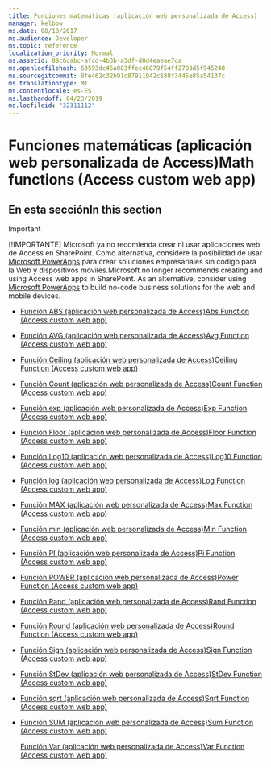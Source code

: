 ```yaml
---
title: Funciones matemáticas (aplicación web personalizada de Access)
manager: kelbow
ms.date: 08/18/2017
ms.audience: Developer
ms.topic: reference
localization_priority: Normal
ms.assetid: 88c6cabc-afcd-4b3b-a3df-d0d4eaeae7ca
ms.openlocfilehash: 63593dc45a083ffec46879f54ff2783d5f945248
ms.sourcegitcommit: 8fe462c32b91c87911942c188f3445e85a54137c
ms.translationtype: MT
ms.contentlocale: es-ES
ms.lasthandoff: 04/23/2019
ms.locfileid: "32311112"
---
```

# <a name="math-functions-access-custom-web-app"></a><span data-ttu-id="7a327-102">Funciones matemáticas (aplicación web personalizada de Access)</span><span class="sxs-lookup"><span data-stu-id="7a327-102">Math functions (Access custom web app)</span></span>

## <a name="in-this-section"></a><span data-ttu-id="7a327-103">En esta sección</span><span class="sxs-lookup"><span data-stu-id="7a327-103">In this section</span></span>

> [!IMPORTANT]
> <span data-ttu-id="7a327-p101">[!IMPORTANTE] Microsoft ya no recomienda crear ni usar aplicaciones web de Access en SharePoint. Como alternativa, considere la posibilidad de usar [Microsoft PowerApps](https://powerapps.microsoft.com/en-us/) para crear soluciones empresariales sin código para la Web y dispositivos móviles.</span><span class="sxs-lookup"><span data-stu-id="7a327-p101">Microsoft no longer recommends creating and using Access web apps in SharePoint. As an alternative, consider using [Microsoft PowerApps](https://powerapps.microsoft.com/en-us/) to build no-code business solutions for the web and mobile devices.</span></span> 
  
- [<span data-ttu-id="7a327-106">Función ABS (aplicación web personalizada de Access)</span><span class="sxs-lookup"><span data-stu-id="7a327-106">Abs Function (Access custom web app)</span></span>](abs-function-access-custom-web-app.md)
    
- [<span data-ttu-id="7a327-107">Función AVG (aplicación web personalizada de Access)</span><span class="sxs-lookup"><span data-stu-id="7a327-107">Avg Function (Access custom web app)</span></span>](avg-function-access-custom-web-app.md)
    
- [<span data-ttu-id="7a327-108">Función Ceiling (aplicación web personalizada de Access)</span><span class="sxs-lookup"><span data-stu-id="7a327-108">Ceiling Function (Access custom web app)</span></span>](ceiling-function-access-custom-web-app.md)
    
- [<span data-ttu-id="7a327-109">Función Count (aplicación web personalizada de Access)</span><span class="sxs-lookup"><span data-stu-id="7a327-109">Count Function (Access custom web app)</span></span>](count-function-access-custom-web-app.md)
    
- [<span data-ttu-id="7a327-110">Función exp (aplicación web personalizada de Access)</span><span class="sxs-lookup"><span data-stu-id="7a327-110">Exp Function (Access custom web app)</span></span>](exp-function-access-custom-web-app.md)
    
- [<span data-ttu-id="7a327-111">Función Floor (aplicación web personalizada de Access)</span><span class="sxs-lookup"><span data-stu-id="7a327-111">Floor Function (Access custom web app)</span></span>](floor-function-access-custom-web-app.md)
    
- [<span data-ttu-id="7a327-112">Función Log10 (aplicación web personalizada de Access)</span><span class="sxs-lookup"><span data-stu-id="7a327-112">Log10 Function (Access custom web app)</span></span>](log10-function-access-custom-web-app.md)
    
- [<span data-ttu-id="7a327-113">Función log (aplicación web personalizada de Access)</span><span class="sxs-lookup"><span data-stu-id="7a327-113">Log Function (Access custom web app)</span></span>](log-function-access-custom-web-app.md)
    
- [<span data-ttu-id="7a327-114">Función MAX (aplicación web personalizada de Access)</span><span class="sxs-lookup"><span data-stu-id="7a327-114">Max Function (Access custom web app)</span></span>](max-function-access-custom-web-app.md)
    
- [<span data-ttu-id="7a327-115">Función min (aplicación web personalizada de Access)</span><span class="sxs-lookup"><span data-stu-id="7a327-115">Min Function (Access custom web app)</span></span>](min-function-access-custom-web-app.md)
    
- [<span data-ttu-id="7a327-116">Función PI (aplicación web personalizada de Access)</span><span class="sxs-lookup"><span data-stu-id="7a327-116">Pi Function (Access custom web app)</span></span>](pi-function-access-custom-web-app.md)
    
- [<span data-ttu-id="7a327-117">Función POWER (aplicación web personalizada de Access)</span><span class="sxs-lookup"><span data-stu-id="7a327-117">Power Function (Access custom web app)</span></span>](power-function-access-custom-web-app.md)
    
- [<span data-ttu-id="7a327-118">Función Rand (aplicación web personalizada de Access)</span><span class="sxs-lookup"><span data-stu-id="7a327-118">Rand Function (Access custom web app)</span></span>](rand-function-access-custom-web-app.md)
    
- [<span data-ttu-id="7a327-119">Función Round (aplicación web personalizada de Access)</span><span class="sxs-lookup"><span data-stu-id="7a327-119">Round Function (Access custom web app)</span></span>](round-function-access-custom-web-app.md)
    
- [<span data-ttu-id="7a327-120">Función Sign (aplicación web personalizada de Access)</span><span class="sxs-lookup"><span data-stu-id="7a327-120">Sign Function (Access custom web app)</span></span>](sign-function-access-custom-web-app.md)
    
- [<span data-ttu-id="7a327-121">Función StDev (aplicación web personalizada de Access)</span><span class="sxs-lookup"><span data-stu-id="7a327-121">StDev Function (Access custom web app)</span></span>](stdev-function-access-custom-web-app.md)
    
- [<span data-ttu-id="7a327-122">Función sqrt (aplicación web personalizada de Access)</span><span class="sxs-lookup"><span data-stu-id="7a327-122">Sqrt Function (Access custom web app)</span></span>](sqrt-function-access-custom-web-app.md)
    
- [<span data-ttu-id="7a327-123">Función SUM (aplicación web personalizada de Access)</span><span class="sxs-lookup"><span data-stu-id="7a327-123">Sum Function (Access custom web app)</span></span>](sum-function-access-custom-web-app.md)
    
    [<span data-ttu-id="7a327-124">Función Var (aplicación web personalizada de Access)</span><span class="sxs-lookup"><span data-stu-id="7a327-124">Var Function (Access custom web app)</span></span>](var-function-access-custom-web-app.md)
    

